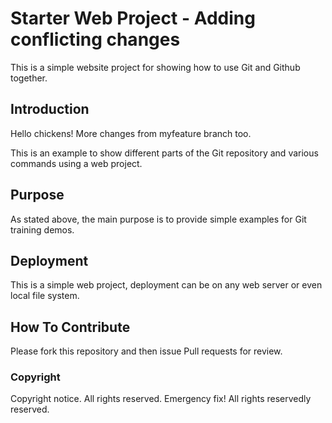 # Starter Web Project - Adding conflicting changes
This is a simple website project for showing how to use Git and Github together.

## Introduction

Hello chickens!
More changes from myfeature branch too.

This is an example to show different parts of the Git repository and various commands using a web project.
## Purpose
As stated above, the main purpose is to provide simple examples for Git training demos.
## Deployment
This is a simple web project, deployment can be on any web server or even local file system.
## How To Contribute
Please fork this repository and then issue Pull requests for review.

### Copyright
Copyright notice. All rights reserved.
Emergency fix!
All rights reservedly reserved.
